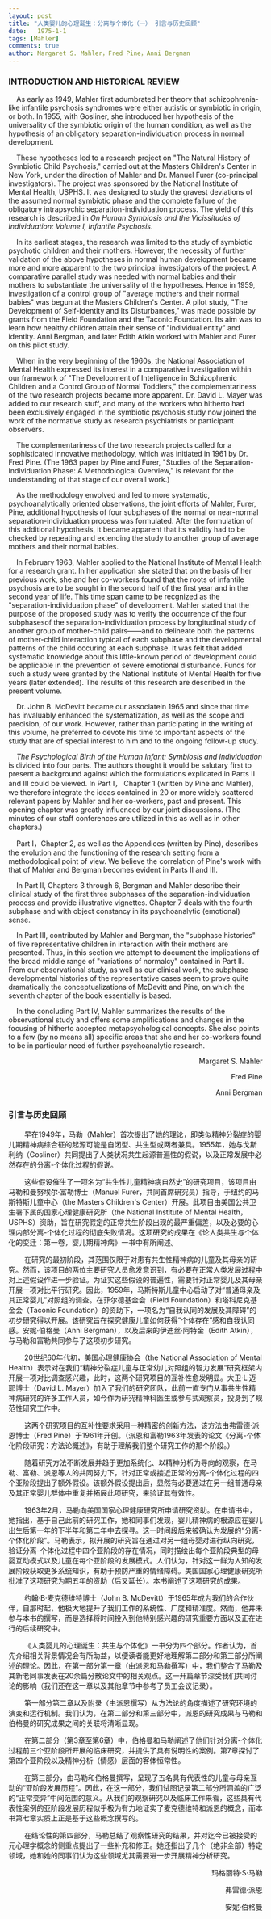 ```yaml
---
layout: post
title: "人类婴儿的心理诞生：分离与个体化（一） 引言与历史回顾"
date:   1975-1-1
tags: [Mahler]
comments: true
author: Margaret S. Mahler，Fred Pine，Anni Bergman
---
```


### INTRODUCTION AND HISTORICAL REVIEW

&nbsp;&nbsp;&nbsp;&nbsp;As early as 1949, Mahler first adumbrated her theory that schizophrenia-like infantile psychosis syndromes were either autistic or symbiotic in origin, or both. In 1955, with Gosliner, she introduced her hypothesis of the universality of the symbiotic origin of the human condition, as well as the hypothesis of an obligatory separation-individuation process in normal development.

&nbsp;&nbsp;&nbsp;&nbsp;These hypotheses led to a research project on "The Natural History of Symbiotic Child Psychosis," carried out at the Masters Children's Center in New York, under the direction of Mahler and Dr. Manuel Furer (co-principal investigators). The project was sponsored by the National Institute of Mental Health, USPHS. It was designed to study the gravest deviations of the assumed normal symbiotic phase and the complete failure of the obligatory intrapsychic separation-individuation process. The yield of this research is described in *On Human Symbiosis and the Vicissitudes of Individuation: Volume Ⅰ, Infantile Psychosis*.

&nbsp;&nbsp;&nbsp;&nbsp;In its earliest stages, the research was limited to the study of symbiotic psychotic children and their mothers. However, the necessity of further validation of the above hypotheses in normal human development became more and more apparent to the two principal investigators of the project. A comparative parallel study was needed with normal babies and their mothers to substantiate the universality of the hypotheses. Hence in 1959, investigation of a control group of "average mothers and their normal babies" was begun at the Masters Children's Center. A pilot study, "The Development of Self-Identity and Its Disturbances," was made possible by grants from the Field Foundation and the Taconic Foundation. Its aim was to learn how healthy children attain their sense of "individual entity" and identity. Anni Bergman, and later Edith Atkin worked with Mahler and Furer on this pilot study.

&nbsp;&nbsp;&nbsp;&nbsp;When in the very beginning of the 1960s, the National Association of Mental Health expressed its interest in a comparative investigation within our framework of "The Development of Intelligence in Schizophrenic Children and a Control Group of Normal Toddlers," the complementariness of the two research projects became more apparent. Dr. David L. Mayer was added to our research stuff, and many of the workers who hitherto had been exclusively engaged in the symbiotic psychosis study now joined the work of the normative study as research psychiatrists or participant observers.

&nbsp;&nbsp;&nbsp;&nbsp;The complementariness of the two research projects called for a sophisticated innovative methodology, which was initiated in 1961 by Dr. Fred Pine. (The 1963 paper by Pine and Furer, "Studies of the Separation-Individuation Phase: A Methodological Overview," is relevant for the understanding of that stage of our overall work.)

&nbsp;&nbsp;&nbsp;&nbsp;As the methodology envolved and led to more systematic, psychoanalytically oriented observations, the joint efforts of Mahler, Furer, Pine, additional hypothesis of four subphases of the normal or near-normal separation-individuation process was formulated. After the formulation of this additional hypothesis, it became apparent that its validity had to be checked by repeating and extending the study to another group of average mothers and their normal babies. 

&nbsp;&nbsp;&nbsp;&nbsp;In February 1963, Mahler applied to the National Institute of Mental Health for a research grant. In her application she stated that on the basis of her previous work, she and her co-workers found that the roots of infantile psychosis are to be sought in the second half of the first year and in the second year of life. This time span came to be recgnized as the "separation-individuation phase" of development. Mahler stated that the purpose of the proposed study was to verify the occurrence of the four subphasesof the separation-individuation process by longitudinal study of another group of mother-child pairs——and to delineate both the patterns of mother-child interaction typical of each subphase and the developmental patterns of the child occuring at each subphase. It was felt that added systematic knowledge about this little-known period of development could be applicable in the prevention of severe emotional disturbance. Funds for such a study were granted by the National Institute of Mental Health for five years (later extended). The results of this research are described in the present volume.

&nbsp;&nbsp;&nbsp;&nbsp;Dr. John B. McDevitt became our associatein 1965 and since that time has invaluably enhanced the systematization, as well as the scope and precision, of our work. However, rather than participating in the writing of this volume, he preferred to devote his time to important aspects of the study that are of special interest to him and to the ongoing follow-up study.

&nbsp;&nbsp;&nbsp;&nbsp;*The Psychological Birth of the Human Infant: Symbiosis and Individuation* is divided into four parts. The authors thought it would be salutary first to present a background against which the formulations explicated in Parts Ⅱ and Ⅲ could be viewed. In Part Ⅰ， Chapter 1 (written by Pine and Mahler), we therefore integrate the ideas contained in 20 or more widely scattered relevant papers by Mahler and her co-workers, past and present. This opening chapter was greatly influenced by our joint discussions. (The minutes of our staff conferences are utilized in this as well as in other chapters.)

&nbsp;&nbsp;&nbsp;&nbsp;Part Ⅰ，Chapter 2, as well as the Appendices (written by Pine), describes the evolution and the functioning of the research setting from a methodological point of view. We believe the correlation of Pine's work with that of Mahler and Bergman becomes evident in Parts Ⅱ and Ⅲ.

&nbsp;&nbsp;&nbsp;&nbsp;In Part Ⅱ, Chapters 3 through 6, Bergman and Mahler describe their clinical study of the first three subphases of the separation-individuation process and provide illustrative vignettes. Chapter 7 deals with the fourth subphase and with object constancy in its psychoanalytic (emotional) sense.

&nbsp;&nbsp;&nbsp;&nbsp;In Part Ⅲ, contributed by Mahler and Bergman, the "subphase histories" of five representative children in interaction with their mothers are presented. Thus, in this section we attempt to document the implications of the broad middle range of "variations of normalcy" contained in Part Ⅱ. From our observational study, as well as our clinical work, the subphase developmental histories of the representative cases seem to prove quite dramatically the conceptualizations of McDevitt and Pine, on which the seventh chapter of the book essentially is based.

&nbsp;&nbsp;&nbsp;&nbsp;In the concluding Part Ⅳ, Mahler summarizes the results of the observational study and offers some amplifications and changes in the focusing of hitherto accepted metapsychological concepts. She also points to a few (by no means all) specific areas that she and her co-workers found to be in particular need of further psychoanalytic research.

<div style="text-align: right;">
Margaret S. Mahler

Fred Pine

Anni Bergman
</div>

### 引言与历史回顾

&nbsp;&nbsp;&nbsp;&nbsp;&nbsp;&nbsp;&nbsp;&nbsp;早在1949年，马勒（Mahler）首次提出了她的理论，即类似精神分裂症的婴儿期精神病综合征的起源可能是自闭型、共生型或两者兼具。1955年，她与戈斯利纳（Gosliner）共同提出了人类状况共生起源普遍性的假说，以及正常发展中必然存在的分离-个体化过程的假说。

&nbsp;&nbsp;&nbsp;&nbsp;&nbsp;&nbsp;&nbsp;&nbsp;这些假设催生了一项名为“共生性儿童精神病自然史”的研究项目，该项目由马勒和曼努埃尔·富勒博士（Manuel Furer，共同首席研究员）指导，于纽约的马斯特斯儿童中心（the Masters Children's Center）开展。此项目由美国公共卫生署下属的国家心理健康研究所（the National Institute of Mental Health，USPHS）资助，旨在研究假定的正常共生阶段出现的最严重偏差，以及必要的心理内部分离-个体化过程的彻底失败情况。这项研究的成果在《论人类共生与个体化的变迁：第一卷，婴儿期精神病》一书中有所阐述。 

&nbsp;&nbsp;&nbsp;&nbsp;&nbsp;&nbsp;&nbsp;&nbsp;在研究的最初阶段，其范围仅限于对患有共生性精神病的儿童及其母亲的研究。然而，该项目的两位主要研究人员愈发意识到，有必要在正常人类发展过程中对上述假设作进一步验证。为证实这些假设的普遍性，需要针对正常婴儿及其母亲开展一项对比平行研究。因此，1959年，马斯特斯儿童中心启动了对“普通母亲及其正常婴儿”对照组的调查。在菲尔德基金会（Field Foundation）和塔科尼克基金会（Taconic Foundation）的资助下，一项名为“自我认同的发展及其障碍”的初步研究得以开展。该研究旨在探究健康儿童如何获得“个体存在”感和自我认同感。安妮·伯格曼（Anni Bergman），以及后来的伊迪丝·阿特金（Edith Atkin），与马勒和富勒共同参与了这项初步研究。 

&nbsp;&nbsp;&nbsp;&nbsp;&nbsp;&nbsp;&nbsp;&nbsp;20世纪60年代初，美国心理健康协会（the National Association of Mental Health）表示对在我们“精神分裂症儿童与正常幼儿对照组的智力发展”研究框架内开展一项对比调查感兴趣，此时，这两个研究项目的互补性愈发明显。大卫·L·迈耶博士（David L. Mayer）加入了我们的研究团队，此前一直专门从事共生性精神病研究的许多工作人员，如今作为研究精神科医生或参与式观察员，投身到了规范性研究工作中。 

&nbsp;&nbsp;&nbsp;&nbsp;&nbsp;&nbsp;&nbsp;&nbsp;这两个研究项目的互补性要求采用一种精密的创新方法，该方法由弗雷德·派恩博士（Fred Pine）于1961年开创。（派恩和富勒1963年发表的论文《分离-个体化阶段研究：方法论概述》，有助于理解我们整个研究工作的那个阶段。） 

&nbsp;&nbsp;&nbsp;&nbsp;&nbsp;&nbsp;&nbsp;&nbsp;随着研究方法不断发展并趋于更加系统化、以精神分析为导向的观察，在马勒、富勒、派恩等人的共同努力下，针对正常或接近正常的分离-个体化过程的四个亚阶段提出了额外假设。该额外假设提出后，显然有必要通过在另一组普通母亲及其正常婴儿群体中重复并拓展此项研究，来验证其有效性。 

&nbsp;&nbsp;&nbsp;&nbsp;&nbsp;&nbsp;&nbsp;&nbsp;1963年2月，马勒向美国国家心理健康研究所申请研究资助。在申请书中，她指出，基于自己此前的研究工作，她和同事们发现，婴儿精神病的根源应在婴儿出生后第一年的下半年和第二年中去探寻。这一时间段后来被确认为发展的“分离-个体化阶段”。马勒表示，拟开展的研究旨在通过对另一组母婴对进行纵向研究，验证分离-个体化过程中四个亚阶段的存在情况，同时描绘出每个亚阶段典型的母婴互动模式以及儿童在每个亚阶段的发展模式。人们认为，针对这一鲜为人知的发展阶段获取更多系统知识，有助于预防严重的情绪障碍。美国国家心理健康研究所批准了这项研究为期五年的资助（后又延长）。本书阐述了这项研究的成果。 

&nbsp;&nbsp;&nbsp;&nbsp;&nbsp;&nbsp;&nbsp;&nbsp;约翰·B·麦克德维特博士（John B. McDevitt）于1965年成为我们的合作伙伴，自那时起，他极大地提升了我们工作的系统性、广度和精准度。然而，他并未参与本书的撰写，而是选择将时间投入到他特别感兴趣的研究重要方面以及正在进行的后续研究中。 

&nbsp;&nbsp;&nbsp;&nbsp;&nbsp;&nbsp;&nbsp;&nbsp;《人类婴儿的心理诞生：共生与个体化》一书分为四个部分。作者认为，首先介绍相关背景情况会有所助益，以便读者能更好地理解第二部分和第三部分所阐述的理论。因此，在第一部分第一章（由派恩和马勒撰写）中，我们整合了马勒及其新老同事发表在20余篇分散论文中的相关观点。这一开篇章节深受我们共同讨论的影响（我们还在这一章以及其他章节中参考了员工会议记录）。 

&nbsp;&nbsp;&nbsp;&nbsp;&nbsp;&nbsp;&nbsp;&nbsp;第一部分第二章以及附录（由派恩撰写）从方法论的角度描述了研究环境的演变和运行机制。我们认为，在第二部分和第三部分中，派恩的研究成果与马勒和伯格曼的研究成果之间的关联将清晰显现。 

&nbsp;&nbsp;&nbsp;&nbsp;&nbsp;&nbsp;&nbsp;&nbsp;在第二部分（第3章至第6章）中，伯格曼和马勒阐述了他们针对分离-个体化过程前三个亚阶段所开展的临床研究，并提供了具有说明性的案例。第7章探讨了第四个亚阶段以及精神分析（情感）层面的客体恒常性。 

&nbsp;&nbsp;&nbsp;&nbsp;&nbsp;&nbsp;&nbsp;&nbsp;在第三部分，由马勒和伯格曼撰写，呈现了五名具有代表性的儿童与母亲互动的“亚阶段发展历程”。因此，在这一部分，我们试图记录第二部分所涵盖的广泛的“正常变异”中间范围的意义。从我们的观察研究以及临床工作来看，这些具有代表性案例的亚阶段发展历程似乎极为有力地证实了麦克德维特和派恩的概念，而本书第七章实质上正是基于这些概念撰写的。

&nbsp;&nbsp;&nbsp;&nbsp;&nbsp;&nbsp;&nbsp;&nbsp;在结论性的第四部分，马勒总结了观察性研究的结果，并对迄今已被接受的元心理学概念的侧重点提出了一些补充和修正。她还指出了几个（绝非全部）特定领域，她和她的同事们认为这些领域尤其需要进一步开展精神分析研究。 

<div style="text-align: right;">
玛格丽特·S·马勒

弗雷德·派恩

安妮·伯格曼
</div>
